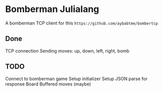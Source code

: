 # Bomberman Julialang

A bomberman TCP client for this ```https://github.com/aybabtme/bombertcp```

## Done

TCP connection
Sending moves: up, down, left, right, bomb

## TODO

Connect to bomberman game
Setup initializer
Setup JSON parse for response
Board
Buffered moves (maybe)